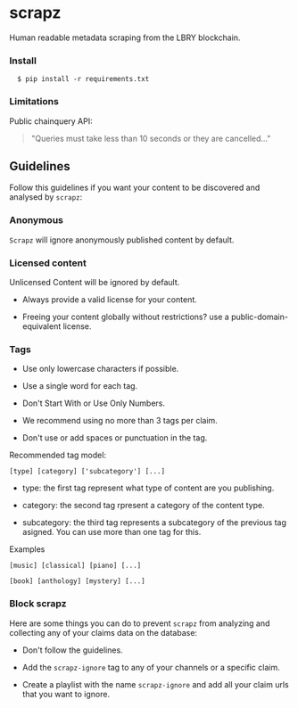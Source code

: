 # scrapz
Human readable metadata scraping from the LBRY blockchain.

### Install

```Shell
  $ pip install -r requirements.txt
```


### Limitations

Public chainquery API:


>"Queries must take less than 10 seconds or they are cancelled..."

## Guidelines

Follow this guidelines if you want your content to be discovered and analysed by `scrapz`:

### Anonymous

`Scrapz` will ignore anonymously published content by default.

### Licensed content

Unlicensed Content will be ignored by default.

- Always provide a valid license for your content.

- Freeing your content globally without restrictions? use a public-domain-equivalent license.

### Tags

- Use only lowercase characters if possible.

- Use a single word for each tag.

- Don't Start With or Use Only Numbers.

- We recommend using no more than 3 tags per claim.

- Don't use or add spaces or punctuation in the tag.

Recommended tag model:

```
[type] [category] ['subcategory'] [...]
```

- type: the first tag represent what type of content are you publishing.

- category: the second tag rpresent a category of the content type.

- subcategory: the third tag represents a subcategory of the previous tag asigned. You can use more than one tag for this.

Examples

```
[music] [classical] [piano] [...]
```

```
[book] [anthology] [mystery] [...]
```  

### Block scrapz

Here are some things you can do to prevent `scrapz` from analyzing and collecting any of your claims data on the database:

- Don't follow the guidelines.

- Add the `scrapz-ignore` tag to any of your channels or a specific claim.

- Create a playlist with the name  `scrapz-ignore` and add all your claim urls that you want to ignore.
